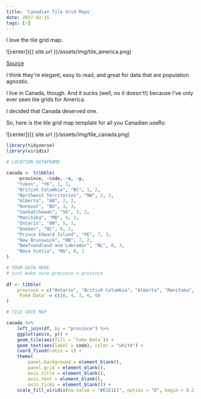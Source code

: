 ```yaml
---
title: 'Canadian Tile Grid Maps'
date: 2017-02-15
tags: [r]
---
```


I love the tile grid map:

![center]({{ site.url }}/assets/img/tile_america.png)

[Source](http://blog.apps.npr.org/2015/05/11/hex-tile-maps.html)

I think they're elegant, easy to read, and great for data that are population agnostic.

I live in Canada, though. And it sucks (well, no it doesn't!) because I've only ever seen tile grids for America.

I decided that Canada deserved one.

So, here is the tile grid map template for all you Canadian useRs:

![center]({{ site.url }}/assets/img/tile_canada.png)

``` r
library(tidyverse)
library(viridis)

# LOCATION DATAFRAME

canada <- tribble(
    ~province, ~code, ~x, ~y,
    "Yukon", "YK", 1, 3,
    "British Columbia", "BC", 1, 2, 
    "Northwest Territories", "NW", 2, 3, 
    "Alberta", "AB", 2, 2, 
    "Nunavut", "NU", 3, 3, 
    "Saskatchewan", "SK", 3, 2,
    "Manitoba", "MB", 4, 2, 
    "Ontario", "ON", 5, 1,
    "Quebec", "QC", 6, 2, 
    "Prince Edward Island", "PE", 7, 3, 
    "New Brunswick", "NB", 7, 2,
    "Newfoundland and Labrador", "NL", 8, 3, 
    "Nova Scotia", "NS", 8, 1
)

# YOUR DATA HERE
# just make sure province = province
 
df <- tibble(
    province = c("Ontario", "British Columbia", "Alberta", "Manitoba", "Nova Scotia"), 
    `Fake Data` = c(10, 4, 3, 6, 0)
)

# TILE GRID MAP

canada %>% 
    left_join(df, by = "province") %>% 
    ggplot(aes(x, y)) + 
    geom_tile(aes(fill = `Fake Data`)) + 
    geom_text(aes(label = code), color = "white") + 
    coord_fixed(ratio = 1) + 
    theme(
        panel.background = element_blank(),
        panel.grid = element_blank(), 
        axis.title = element_blank(), 
        axis.text = element_blank(), 
        axis.ticks = element_blank()) + 
    scale_fill_viridis(na.value = "#E1E1E1", option = "D", begin = 0.2, end = 0.8)
```

